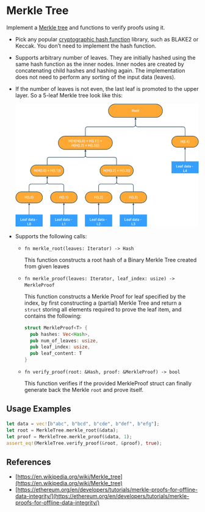 # Merkle Tree

Implement a [Merkle tree](https://en.wikipedia.org/wiki/Merkle_tree) and functions to verify proofs using it.

- Pick any popular [cryptographic hash function](https://en.wikipedia.org/wiki/Cryptographic_hash_function) library, such as BLAKE2 or Keccak. You don’t need to implement the hash function.
- Supports arbitrary number of leaves. They are initially hashed using the same hash function as the inner nodes. Inner nodes are created by concatenating child hashes and hashing again. The implementation does not need to perform any sorting of the input data (leaves).
- If the number of leaves is not even, the last leaf is promoted to the upper layer. So a 5-leaf Merkle tree look like this:

    ![tree.png](docs/assets/tree.png)

- Supports the following calls:
    - `fn merkle_root(leaves: Iterator) -> Hash`

        This function constructs a root hash of a Binary Merkle Tree created from given leaves

    - `fn merkle_proof(leaves: Iterator, leaf_index: usize) -> MerkleProof`

        This function constructs a Merkle Proof for leaf specified by the index, by first constructing a (partial) Merkle Tree and return a `struct` storing all elements required to prove the leaf item, and contains the following:

        ```rust
        struct MerkleProof<T> {
          pub hashes: Vec<Hash>,
          pub num_of_leaves: usize,
          pub leaf_index: usize,
          pub leaf_content: T
        }
        ```

    - `fn verify_proof(root: &Hash, proof: &MerkleProof) -> bool`

        This function verifies if the provided MerkleProof struct can finally generate back the Merkle `root` and prove itself.


## Usage Examples

```rust
let data = vec![b"abc", b"bcd", b"cde", b"def", b"efg"];
let root = MerkleTree.merkle_root(&data);
let proof = MerkleTree.merkle_proof(&data, 1);
assert_eq!(MerkleTree.verify_proof(&root, &proof), true);
```

## References

- [https://en.wikipedia.org/wiki/Merkle_tree](https://en.wikipedia.org/wiki/Merkle_tree)
- [https://ethereum.org/en/developers/tutorials/merkle-proofs-for-offline-data-integrity/](https://ethereum.org/en/developers/tutorials/merkle-proofs-for-offline-data-integrity/)
